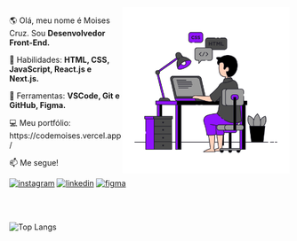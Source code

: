 <img src="developer.svg" align="right" min-width="300px" max-width="300px" width="300px" alt="developer">

<p align="left"> 
 🌎 Olá, meu nome é Moises Cruz. Sou <strong>Desenvolvedor Front-End.</strong></p>

<p align="left">
 🚀 Habilidades: <strong>HTML, CSS, JavaScript, React.js e Next.js.</strong>
</p>

<p align="left">
 💼 Ferramentas: <strong>VSCode, Git e GitHub, Figma.</strong>
</p>

<p align="left">
 💻 Meu portfólio: https://codemoises.vercel.app/
</p>

<p align="left">
 📫 Me segue!
</p>

 <div align="left">
  <a href="https://www.instagram.com/moisescruz_/" target="_blank" rel="external"> <img src="https://img.shields.io/badge/-Instagram-1C1C1C?style=for-the-badge&logo=Instagram&logoColor=blueviolet&link=https://www.instagram.com/moisescruz_//%3E" alt="instagram"></a>
  <a href="http://www.linkedin.com/in/moises-cruz-04531521b/" target="_blank" rel="external"> <img src="https://img.shields.io/badge/LinkedIn-1C1C1C?style=for-the-badge&logo=linkedin&logoColor=blueviolet" alt="linkedin"></a>
  <a href="https://www.figma.com/@macfru"><img src="https://img.shields.io/badge/figma-1C1C1C?style=for-the-badge&logo=figma&logoColor=blueviolet" alt="figma"></a>
</div>

<br><br>

![Top Langs](https://github-readme-stats.vercel.app/api/top-langs/?username=codemoises&theme=tokyonight)
